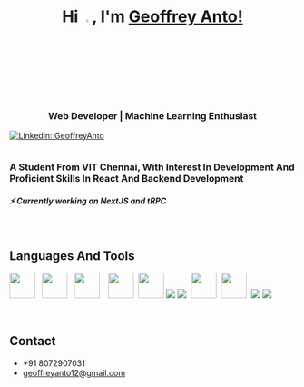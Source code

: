 <h1 align="center"> Hi <img alt="wave" src="https://github.com/Tarikul-Islam-Anik/Microsoft-Teams-Animated-Emojis/blob/master/Emojis/Hand%20gestures/Waving%20Hand.png" width=3.5%>, I'm <a href="https://github.com/Geoffrey-Anto/">Geoffrey Anto!</a></h1>
<h3 align="center">Web Developer | Machine Learning Enthusiast </h3>

<a href="https://www.linkedin.com/in/geoffrey-anto/">![Linkedin: GeoffreyAnto](https://img.shields.io/badge/-CONNECT-blue?style=for-the-badge&logo=Linkedin&link=https://www.linkedin.com/in/geoffrey-anto/)</a>

<p align="left"> <img src="https://komarev.com/ghpvc/?username=Geoffrey-Anto&label=Profile%20views&color=0e75b6&style=flat" alt="" /> </p>

<h3>A Student From VIT Chennai, With Interest In Development And Proficient Skills In React And Backend Development </h3>

<h5>⚡ Currently working on NextJS and tRPC</h5>


<br/>

<h2>Languages And Tools</h2>


<img width="45" height="45" src="https://upload.wikimedia.org/wikipedia/commons/thumb/a/a7/React-icon.svg/2300px-React-icon.svg.png"/>&nbsp;&nbsp; <img width="45" height="45" src="https://upload.wikimedia.org/wikipedia/commons/thumb/4/4c/Typescript_logo_2020.svg/1024px-Typescript_logo_2020.svg.png"/> &nbsp;&nbsp;<img width="45" height="45" src="https://encrypted-tbn0.gstatic.com/images?q=tbn:ANd9GcQ_AjvtgRN8bmNL9LuEWcuzst00FdtzIg5zOqlne6BNXiFE78056f7PVx95kKdko-oZowc&usqp=CAU"/>
&nbsp;&nbsp; <img width="45" height="45" src="https://upload.wikimedia.org/wikipedia/commons/thumb/1/17/GraphQL_Logo.svg/1200px-GraphQL_Logo.svg.png"/>&nbsp; <img src="https://docs.nestjs.com/assets/logo-small.svg"  width="45" height="45" /> 
<img src="https://img.icons8.com/color/48/000000/c-plus-plus-logo.png"/> 
<img src="https://img.icons8.com/color/48/000000/python.png"/>&nbsp;
<img width="45" height="45" src="https://upload.wikimedia.org/wikipedia/commons/thumb/2/2d/Tensorflow_logo.svg/1915px-Tensorflow_logo.svg.png"/>&nbsp;
<img width="45" height="45" src="https://user-images.githubusercontent.com/91791834/167806558-6c1ea251-2fa5-4083-95f5-ff4853264be9.png"/>&nbsp;
<img src="https://img.icons8.com/color/48/000000/html-5.png"/>
<img src="https://img.icons8.com/color/48/000000/css3.png"/>&nbsp;

<br/>

## Contact
- +91 8072907031
- geoffreyanto12@gmail.com

<!---
Geoffrey-Anto/Geoffrey-Anto is a ✨ special ✨ repository because its `README.md` (this file) appears on your GitHub profile.
You can click the Preview link to take a look at your changes.
--->
